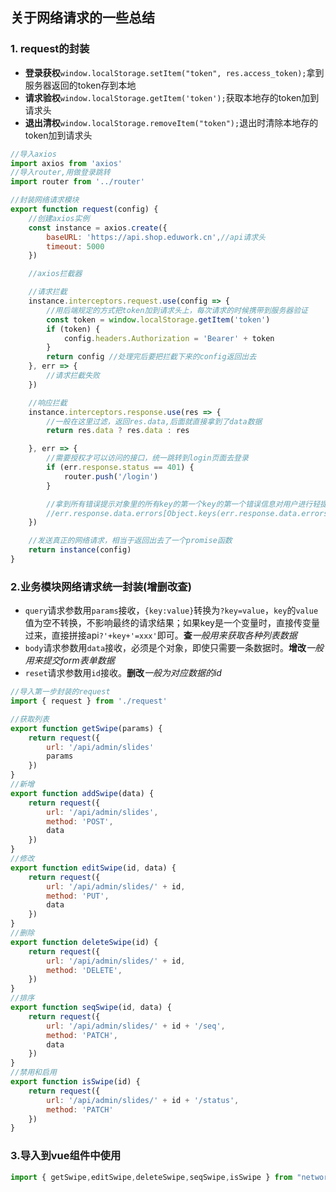 ## 关于网络请求的一些总结

### 1. request的封装

- **登录获权**``window.localStorage.setItem("token", res.access_token);``拿到服务器返回的token存到本地 
- **请求验权**``window.localStorage.getItem('token');``获取本地存的token加到请求头
- **退出清权**``window.localStorage.removeItem("token");``退出时清除本地存的token加到请求头

```js
//导入axios
import axios from 'axios'
//导入router,用做登录跳转
import router from '../router'

//封装网络请求模块
export function request(config) {
    //创建axios实例
    const instance = axios.create({
        baseURL: 'https://api.shop.eduwork.cn',//api请求头
        timeout: 5000
    })

    //axios拦截器

    //请求拦截
    instance.interceptors.request.use(config => {
        //用后端规定的方式把token加到请求头上，每次请求的时候携带到服务器验证
        const token = window.localStorage.getItem('token')
        if (token) {
            config.headers.Authorization = 'Bearer' + token
        }
        return config //处理完后要把拦截下来的config返回出去
    }, err => {
        //请求拦截失败
    })

    //响应拦截
    instance.interceptors.response.use(res => {
        //一般在这里过滤，返回res.data,后面就直接拿到了data数据
        return res.data ? res.data : res

    }, err => {
        //需要授权才可以访问的接口，统一跳转到login页面去登录
        if (err.response.status == 401) {
            router.push('/login')
        }

        //拿到所有错误提示对象里的所有key的第一个key的第一个错误信息对用户进行轻提示
        //err.response.data.errors[Object.keys(err.response.data.errors)[0]][0]
    })

    //发送真正的网络请求，相当于返回出去了一个promise函数
    return instance(config)
}
```

### 2.业务模块网络请求统一封装(增删改查)

- ``query``请求参数用``params``接收，``{key:value}``转换为``?key=value``，``key``的``value``值为空不转换，不影响最终的请求结果；如果key是一个变量时，直接传变量过来，直接拼接api``?'+key+'=xxx'``即可。**查***一般用来获取各种列表数据*
- ``body``请求参数用``data``接收，必须是个对象，即使只需要一条数据时。**增改***一般用来提交form表单数据*
- ``reset``请求参数用``id``接收。**删改***一般为对应数据的id*

```js
//导入第一步封装的request
import { request } from './request'

//获取列表
export function getSwipe(params) {
    return request({
        url: '/api/admin/slides'
        params
    })
}
//新增
export function addSwipe(data) {
    return request({
        url: '/api/admin/slides',
        method: 'POST',
        data
    })
}
//修改
export function editSwipe(id, data) {
    return request({
        url: '/api/admin/slides/' + id,
        method: 'PUT',
        data
    })
}
//删除
export function deleteSwipe(id) {
    return request({
        url: '/api/admin/slides/' + id,
        method: 'DELETE',
    })
}
//排序
export function seqSwipe(id, data) {
    return request({
        url: '/api/admin/slides/' + id + '/seq',
        method: 'PATCH',
        data
    })
}
//禁用和启用
export function isSwipe(id) {
    return request({
        url: '/api/admin/slides/' + id + '/status',
        method: 'PATCH'
    })
}
```

### 3.导入到vue组件中使用

```js
import { getSwipe,editSwipe,deleteSwipe,seqSwipe,isSwipe } from "network/swipe";
```